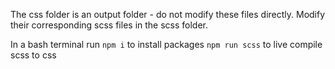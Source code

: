 The css folder is an output folder - do not modify these files directly. Modify their corresponding scss files in the scss folder.

In a bash terminal run
`npm i` to install packages
`npm run scss` to live compile scss to css
